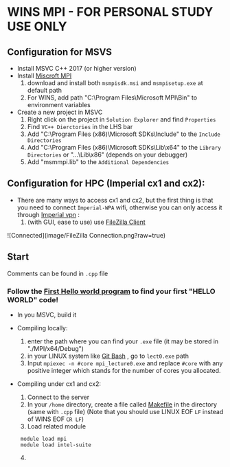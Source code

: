 # WINS MPI - FOR PERSONAL STUDY USE ONLY

## Configuration for MSVS
* Install MSVC C++ 2017 (or higher version) 
* Install [Miscroft MPI](https://docs.microsoft.com/en-us/message-passing-interface/microsoft-mpi)
  1. download and install both `msmpisdk.msi` and `msmpisetup.exe` at default path
  2. For WINS, add path "C:\Program Files\Microsoft MPI\Bin\" to environment variables
* Create a new project in MSVC
  1. Right click on the project in `Solution Explorer` and find `Properties`
  2. Find `VC++ Dierctories` in the LHS bar
  3. Add "C:\Program Files (x86)\Microsoft SDKs\Include" to the `Include Directories`
  4. Add "C:\Program Files (x86)\Microsoft SDKs\Lib\x64" to the `Library Directories`
or "...\Lib\x86" (depends on your debugger) 
  5. Add "msmmpi.lib" to the `Additional Dependencies`

## Configuration for HPC (Imperial cx1 and cx2):
* There are many ways to access cx1 and cx2, but the first thing is that you need to connect `Imperial-WPA` wifi, otherwise you can only access it through [Imperial vpn](https://www.imperial.ac.uk/admin-services/ict/self-service/connect-communicate/remote-access/virtual-private-network-vpn/) :
  1. (with GUI, ease to use) use [FileZilla Client](https://filezilla-project.org/)
 
 ![Connected](image/FileZilla Connection.png?raw=true)

## Start
Comments can be found in `.cpp` file

### Follow the [First Hello world program](lect0.cpp) to find your first "HELLO WORLD" code!
* In you MSVC, build it
* Compiling locally:
  1. enter the path where you can find your `.exe` file (it may be stored in "./MPI/x64/Debug")
  2. in your LINUX system like [Git Bash](https://gitforwindows.org/) , go to `lect0.exe` path
  3. Input `mpiexec -n #core mpi_lecture0.exe` and replace `#core` with any positive integer which stands for the number of cores you allocated.

* Compiling under cx1 and cx2:
  1. Connect to the server
  2. In your `/home` directory, create a file called [Makefile](Makefile) in the directory (same with `.cpp` file) (Note that you should use LINUX EOF `LF` instead of WINS EOF `CR LF`)
  3. Load related module
  ```
   module load mpi
   module load intel-suite
  ```
  4. 
  
